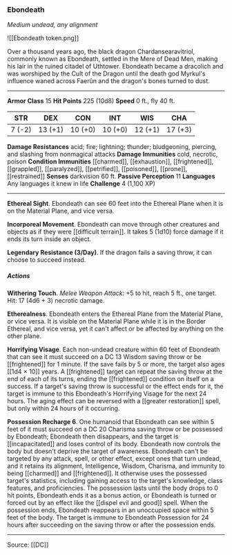### Ebondeath
_Medium undead, any alignment_

![[Ebondeath token.png]]

Over a thousand years ago, the black dragon Chardansearavitriol, commonly known as Ebondeath, settled in the Mere of Dead Men, making his lair in the ruined citadel of Uthtower. Ebondeath became a dracolich and was worshiped by the Cult of the Dragon until the death god Myrkul's influence waned across Faerûn and the dragon's bones turned to dust.





---

**Armor Class** 15
**Hit Points** 225 (10d8)
**Speed** 0 ft., fly 40 ft.

| STR     | DEX     | CON     | INT     | WIS     | CHA     |
|---------|---------|---------|---------|---------|---------|
| 7 (-2) | 13 (+1) | 10 (+0) | 10 (+0) | 12 (+1) | 17 (+3) |

**Damage Resistances** acid; fire; lightning; thunder; bludgeoning, piercing, and slashing from nonmagical attacks
**Damage Immunities** cold, necrotic, poison
**Condition Immunities** [[charmed]], [[exhaustion]], [[frightened]], [[grappled]], [[paralyzed]], [[petrified]], [[poisoned]], [[prone]], [[restrained]]
**Senses** darkvision 60 ft.
**Passive Perception** 11
**Languages** Any languages it knew in life
**Challenge** 4 (1,100 XP)

---

**Ethereal Sight**. Ebondeath can see 60 feet into the Ethereal Plane when it is on the Material Plane, and vice versa.

**Incorporeal Movement**. Ebondeath can move through other creatures and objects as if they were [[difficult terrain]]. It takes 5 (1d10) force damage if it ends its turn inside an object.

**Legendary Resistance (3/Day)**. If the dragon fails a saving throw, it can choose to succeed instead.

##### Actions
**Withering Touch**. _Melee Weapon Attack:_ +5 to hit, reach 5 ft., one target. Hit: 17 (4d6 + 3) necrotic damage.

**Etherealness**. Ebondeath enters the Ethereal Plane from the Material Plane, or vice versa. It is visible on the Material Plane while it is in the Border Ethereal, and vice versa, yet it can't affect or be affected by anything on the other plane.

**Horrifying Visage**. Each non-undead creature within 60 feet of Ebondeath that can see it must succeed on a DC 13 Wisdom saving throw or be [[frightened]] for 1 minute. If the save fails by 5 or more, the target also ages [[1d4 × 10]] years. A [[frightened]] target can repeat the saving throw at the end of each of its turns, ending the [[frightened]] condition on itself on a success. If a target's saving throw is successful or the effect ends for it, the target is immune to this Ebondeath's Horrifying Visage for the next 24 hours. The aging effect can be reversed with a [[greater restoration]] spell, but only within 24 hours of it occurring.

**Possession Recharge 6**. One humanoid that Ebondeath can see within 5 feet of it must succeed on a DC 20 Charisma saving throw or be possessed by Ebondeath; Ebondeath then disappears, and the target is [[incapacitated]] and loses control of its body. Ebondeath now controls the body but doesn't deprive the target of awareness. Ebondeath can't be targeted by any attack, spell, or other effect, except ones that turn undead, and it retains its alignment, Intelligence, Wisdom, Charisma, and immunity to being [[charmed]] and [[frightened]]. It otherwise uses the possessed target's statistics, including gaining access to the target's knowledge, class features, and proficiencies. The possession lasts until the body drops to 0 hit points, Ebondeath ends it as a bonus action, or Ebondeath is turned or forced out by an effect like the [[dispel evil and good]] spell. When the possession ends, Ebondeath reappears in an unoccupied space within 5 feet of the body. The target is immune to Ebondeath Possession for 24 hours after succeeding on the saving throw or after the possession ends.


---

Source: [[DC]]
